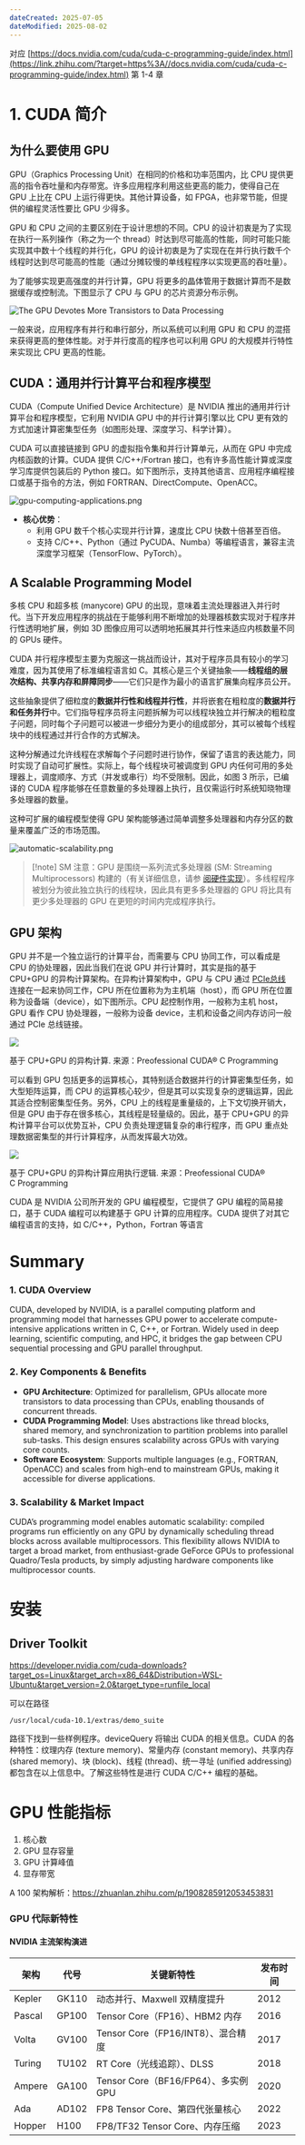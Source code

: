 ```yaml
---
dateCreated: 2025-07-05
dateModified: 2025-08-02
---
```


对应 [https://docs.nvidia.com/cuda/cuda-c-programming-guide/index.html](https://link.zhihu.com/?target=https%3A//docs.nvidia.com/cuda/cuda-c-programming-guide/index.html) 第 1-4 章

# 1. CUDA 简介

## 为什么要使用 GPU

GPU（Graphics Processing Unit）在相同的价格和功率范围内，比 CPU 提供更高的指令吞吐量和内存带宽。许多应用程序利用这些更高的能力，使得自己在 GPU 上比在 CPU 上运行得更快。其他计算设备，如 FPGA，也非常节能，但提供的编程灵活性要比 GPU 少得多。

GPU 和 CPU 之间的主要区别在于设计思想的不同。CPU 的设计初衷是为了实现在执行一系列操作（称之为一个 thread）时达到尽可能高的性能，同时可能只能实现其中数十个线程的并行化，GPU 的设计初衷是为了实现在在并行执行数千个线程时达到尽可能高的性能（通过分摊较慢的单线程程序以实现更高的吞吐量）。

为了能够实现更高强度的并行计算，GPU 将更多的晶体管用于数据计算而不是数据缓存或控制流。下图显示了 CPU 与 GPU 的芯片资源分布示例。

![The GPU Devotes More Transistors to Data Processing](gpu-devotes-more-transistors-to-data-processing.png)

一般来说，应用程序有并行和串行部分，所以系统可以利用 GPU 和 CPU 的混搭来获得更高的整体性能。对于并行度高的程序也可以利用 GPU 的大规模并行特性来实现比 CPU 更高的性能。

## CUDA：通用并行计算平台和程序模型

CUDA（Compute Unified Device Architecture）是 NVIDIA 推出的通用并行计算平台和程序模型，它利用 NVIDIA GPU 中的并行计算引擎以比 CPU 更有效的方式加速计算密集型任务（如图形处理、深度学习、科学计算）。

CUDA 可以直接链接到 GPU 的虚拟指令集和并行计算单元，从而在 GPU 中完成内核函数的计算。CUDA 提供 C/C++/Fortran 接口，也有许多高性能计算或深度学习库提供包装后的 Python 接口。如下图所示，支持其他语言、应用程序编程接口或基于指令的方法，例如 FORTRAN、DirectCompute、OpenACC。

![gpu-computing-applications.png](gpu-computing-applications.png)

- **核心优势**：
    - 利用 GPU 数千个核心实现并行计算，速度比 CPU 快数十倍甚至百倍。
    - 支持 C/C++、Python（通过 PyCUDA、Numba）等编程语言，兼容主流深度学习框架（TensorFlow、PyTorch）。

## A Scalable Programming Model

多核 CPU 和超多核 (manycore) GPU 的出现，意味着主流处理器进入并行时代。当下开发应用程序的挑战在于能够利用不断增加的处理器核数实现对于程序并行性透明地扩展，例如 3D 图像应用可以透明地拓展其并行性来适应内核数量不同的 GPUs 硬件。

CUDA 并行程序模型主要为克服这一挑战而设计，其对于程序员具有较小的学习难度，因为其使用了标准编程语言如 C。其核心是三个关键抽象——**线程组的层次结构、共享内存和屏障同步**——它们只是作为最小的语言扩展集向程序员公开。

这些抽象提供了细粒度的**数据并行性和线程并行性**，并将嵌套在粗粒度的**数据并行和任务并行**中。它们指导程序员将主问题拆解为可以线程块独立并行解决的粗粒度子问题，同时每个子问题可以被进一步细分为更小的组成部分，其可以被每个线程块中的线程通过并行合作的方式解决。

这种分解通过允许线程在求解每个子问题时进行协作，保留了语言的表达能力，同时实现了自动可扩展性。实际上，每个线程块可被调度到 GPU 内任何可用的多处理器上，调度顺序、方式（并发或串行）均不受限制。因此，如图 3 所示，已编译的 CUDA 程序能够在任意数量的多处理器上执行，且仅需运行时系统知晓物理多处理器的数量。

这种可扩展的编程模型使得 GPU 架构能够通过简单调整多处理器和内存分区的数量来覆盖广泛的市场范围。

![automatic-scalability.png](automatic-scalability.png)

> [!note] SM
> 注意：GPU 是围绕一系列流式多处理器 (SM: Streaming Multiprocessors) 构建的（有关详细信息，请参 [阅硬件实现](https://docs.nvidia.com/cuda/cuda-c-programming-guide/index.html#hardware-implementation)）。多线程程序被划分为彼此独立执行的线程块，因此具有更多多处理器的 GPU 将比具有更少多处理器的 GPU 在更短的时间内完成程序执行。

## GPU 架构

GPU 并不是一个独立运行的计算平台，而需要与 CPU 协同工作，可以看成是 CPU 的协处理器，因此当我们在说 GPU 并行计算时，其实是指的基于 CPU+GPU 的异构计算架构。在异构计算架构中，GPU 与 CPU 通过 [PCIe总线](https://zhida.zhihu.com/search?content_id=6024941&content_type=Article&match_order=1&q=PCIe%E6%80%BB%E7%BA%BF&zhida_source=entity) 连接在一起来协同工作，CPU 所在位置称为为主机端（host），而 GPU 所在位置称为设备端（device），如下图所示。CPU 起控制作用，一般称为主机 host，GPU 看作 CPU 协处理器，一般称为设备 device，主机和设备之间内存访问一般通过 PCIe 总线链接。

![](CPU+GPU.png)

基于 CPU+GPU 的异构计算. 来源：Preofessional CUDA® C Programming

可以看到 GPU 包括更多的运算核心，其特别适合数据并行的计算密集型任务，如大型矩阵运算，而 CPU 的运算核心较少，但是其可以实现复杂的逻辑运算，因此其适合控制密集型任务。另外，CPU 上的线程是重量级的，上下文切换开销大，但是 GPU 由于存在很多核心，其线程是轻量级的。因此，基于 CPU+GPU 的异构计算平台可以优势互补，CPU 负责处理逻辑复杂的串行程序，而 GPU 重点处理数据密集型的并行计算程序，从而发挥最大功效。

![](CPU+GPU异构计算.png)

基于 CPU+GPU 的异构计算应用执行逻辑. 来源：Preofessional CUDA® C Programming

CUDA 是 NVIDIA 公司所开发的 GPU 编程模型，它提供了 GPU 编程的简易接口，基于 CUDA 编程可以构建基于 GPU 计算的应用程序。CUDA 提供了对其它编程语言的支持，如 C/C++，Python，Fortran 等语言

# Summary
### **1. CUDA Overview**

CUDA, developed by NVIDIA, is a parallel computing platform and programming model that harnesses GPU power to accelerate compute-intensive applications written in C, C++, or Fortran. Widely used in deep learning, scientific computing, and HPC, it bridges the gap between CPU sequential processing and GPU parallel throughput.

### **2. Key Components & Benefits**

- **GPU Architecture**: Optimized for parallelism, GPUs allocate more transistors to data processing than CPUs, enabling thousands of concurrent threads.
- **CUDA Programming Model**: Uses abstractions like thread blocks, shared memory, and synchronization to partition problems into parallel sub-tasks. This design ensures scalability across GPUs with varying core counts.
- **Software Ecosystem**: Supports multiple languages (e.g., FORTRAN, OpenACC) and scales from high-end to mainstream GPUs, making it accessible for diverse applications.

### **3. Scalability & Market Impact**

CUDA’s programming model enables automatic scalability: compiled programs run efficiently on any GPU by dynamically scheduling thread blocks across available multiprocessors. This flexibility allows NVIDIA to target a broad market, from enthusiast-grade GeForce GPUs to professional Quadro/Tesla products, by simply adjusting hardware components like multiprocessor counts.

# 安装

## Driver Toolkit

https://developer.nvidia.com/cuda-downloads?target_os=Linux&target_arch=x86_64&Distribution=WSL-Ubuntu&target_version=2.0&target_type=runfile_local

可以在路径

```text
/usr/local/cuda-10.1/extras/demo_suite
```

路径下找到一些样例程序。deviceQuery 将输出 CUDA 的相关信息。CUDA 的各种特性：纹理内存 (texture memory)、常量内存 (constant memory)、共享内存 (shared memory)、块 (block)、线程 (thread)、统一寻址 (unified addressing) 都包含在以上信息中。了解这些特性是进行 CUDA C/C++ 编程的基础。

# GPU 性能指标

1. 核心数
2. GPU 显存容量
3. GPU 计算峰值
4. 显存带宽

A 100 架构解析：https://zhuanlan.zhihu.com/p/1908285912053453831

### **GPU 代际新特性**

#### **NVIDIA 主流架构演进**

| 架构     | 代号    | 关键新特性                          | 发布时间 |
| ------ | ----- | ------------------------------ | ---- |
| Kepler | GK110 | 动态并行、Maxwell 双精度提升             | 2012 |
| Pascal | GP100 | Tensor Core（FP16）、HBM2 内存      | 2016 |
| Volta  | GV100 | Tensor Core（FP16/INT8）、混合精度    | 2017 |
| Turing | TU102 | RT Core（光线追踪）、DLSS             | 2018 |
| Ampere | GA100 | Tensor Core（BF16/FP64）、多实例 GPU | 2020 |
| Ada    | AD102 | FP8 Tensor Core、第四代张量核心        | 2022 |
| Hopper | H100  | FP8/TF32 Tensor Core、内存压缩      | 2023 |
